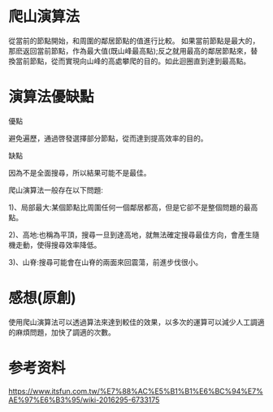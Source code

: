 # 爬山演算法
從當前的節點開始，和周圍的鄰居節點的值進行比較。 如果當前節點是最大的，那麽返回當前節點，作為最大值(既山峰最高點);反之就用最高的鄰居節點來，替換當前節點，從而實現向山峰的高處攀爬的目的。如此迴圈直到達到最高點。

# 演算法優缺點
優點

避免遍歷，通過啓發選擇部分節點，從而達到提高效率的目的。

缺點

因為不是全面搜尋，所以結果可能不是最佳。

爬山演算法一般存在以下問題:

1)、局部最大:某個節點比周圍任何一個鄰居都高，但是它卻不是整個問題的最高點。

2)、高地:也稱為平頂，搜尋一旦到達高地，就無法確定搜尋最佳方向，會產生隨機走動，使得搜尋效率降低。

3)、山脊:搜尋可能會在山脊的兩面來回震蕩，前進步伐很小。



# 感想(原創)

使用爬山演算法可以透過算法來達到較佳的效果，以多次的運算可以減少人工調適的麻煩問題，加快了調適的次數。


# 参考资料
https://www.itsfun.com.tw/%E7%88%AC%E5%B1%B1%E6%BC%94%E7%AE%97%E6%B3%95/wiki-2016295-6733175